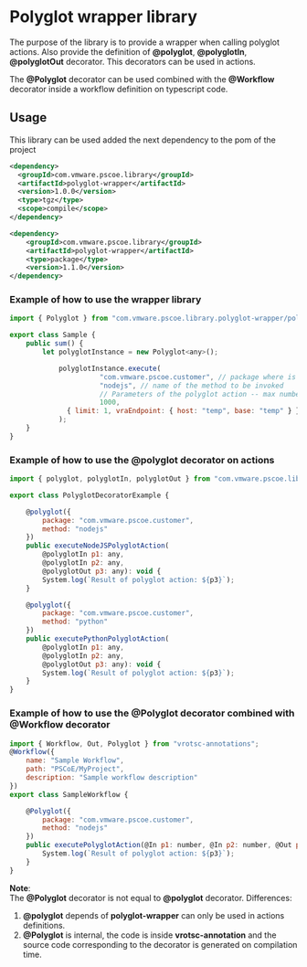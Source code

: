 # Polyglot wrapper library

The purpose of the library is to provide a wrapper when calling polyglot actions.
Also provide the definition of **@polyglot**, **@polyglotIn**, **@polyglotOut** decorator.
This decorators can be used in actions.

The **@Polyglot** decorator can be used combined with the **@Workflow** decorator inside a workflow definition on typescript code.

## Usage

This library can be used added the next dependency to the pom of the project

```xml
<dependency>
  <groupId>com.vmware.pscoe.library</groupId>
  <artifactId>polyglot-wrapper</artifactId>
  <version>1.0.0</version>
  <type>tgz</type>
  <scope>compile</scope>
</dependency>

<dependency>
    <groupId>com.vmware.pscoe.library</groupId>
    <artifactId>polyglot-wrapper</artifactId>
    <type>package</type>
    <version>1.1.0</version>
</dependency>
```
### Example of how to use the wrapper library

```js
import { Polyglot } from "com.vmware.pscoe.library.polyglot-wrapper/polyglot";

export class Sample {
    public sum() {
        let polyglotInstance = new Polyglot<any>();

            polyglotInstance.execute(
				      "com.vmware.pscoe.customer", // package where is the polyglot action
				      "nodejs", // name of the method to be invoked
				      // Parameters of the polyglot action -- max number of parameters 10
				      1000,
              { limit: 1, vraEndpoint: { host: "temp", base: "temp" } },
            );
    }
}
```

### Example of how to use the @polyglot decorator on actions

```js
import { polyglot, polyglotIn, polyglotOut } from "com.vmware.pscoe.library.polyglot-wrapper/decorator";

export class PolyglotDecoratorExample {

    @polyglot({
        package: "com.vmware.pscoe.customer",
        method: "nodejs"
    })
    public executeNodeJSPolyglotAction(
        @polyglotIn p1: any,
        @polyglotIn p2: any,
        @polyglotOut p3: any): void {
        System.log(`Result of polyglot action: ${p3}`);
    }

    @polyglot({
        package: "com.vmware.pscoe.customer",
        method: "python"
    })
    public executePythonPolyglotAction(
        @polyglotIn p1: any,
        @polyglotIn p2: any,
        @polyglotOut p3: any): void {
        System.log(`Result of polyglot action: ${p3}`);
    }
}
```

### Example of how to use the @Polyglot decorator combined with @Workflow decorator

```js
import { Workflow, Out, Polyglot } from "vrotsc-annotations";
@Workflow({
    name: "Sample Workflow",
    path: "PSCoE/MyProject",
    description: "Sample workflow description"
})
export class SampleWorkflow {

    @Polyglot({
        package: "com.vmware.pscoe.customer",
        method: "nodejs"
    })
    public executePolyglotAction(@In p1: number, @In p2: number, @Out p3: any): void {
        System.log(`Result of polyglot action: ${p3}`);
    }
}

```
**Note**:  
The **@Polyglot** decorator is not equal to **@polyglot** decorator.
Differences:  
1. **@polyglot** depends of **polyglot-wrapper** can only be used in actions definitions.
2. **@Polyglot** is internal, the code is inside **vrotsc-annotation** and the source code corresponding to the decorator is generated on compilation time.
